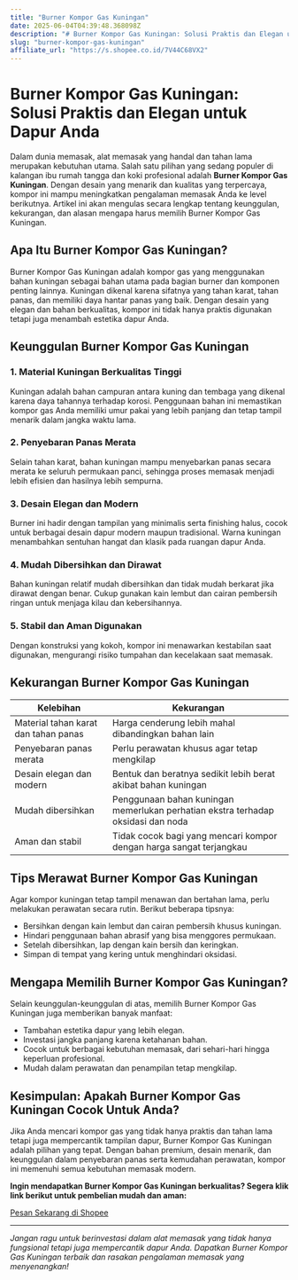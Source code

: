 ```yaml
---
title: "Burner Kompor Gas Kuningan"
date: 2025-06-04T04:39:48.368098Z
description: "# Burner Kompor Gas Kuningan: Solusi Praktis dan Elegan untuk Dapur Anda..."
slug: "burner-kompor-gas-kuningan"
affiliate_url: "https://s.shopee.co.id/7V44C68VX2"
---
```

# Burner Kompor Gas Kuningan: Solusi Praktis dan Elegan untuk Dapur Anda

Dalam dunia memasak, alat memasak yang handal dan tahan lama merupakan kebutuhan utama. Salah satu pilihan yang sedang populer di kalangan ibu rumah tangga dan koki profesional adalah **Burner Kompor Gas Kuningan**. Dengan desain yang menarik dan kualitas yang terpercaya, kompor ini mampu meningkatkan pengalaman memasak Anda ke level berikutnya. Artikel ini akan mengulas secara lengkap tentang keunggulan, kekurangan, dan alasan mengapa harus memilih Burner Kompor Gas Kuningan.

## Apa Itu Burner Kompor Gas Kuningan?

Burner Kompor Gas Kuningan adalah kompor gas yang menggunakan bahan kuningan sebagai bahan utama pada bagian burner dan komponen penting lainnya. Kuningan dikenal karena sifatnya yang tahan karat, tahan panas, dan memiliki daya hantar panas yang baik. Dengan desain yang elegan dan bahan berkualitas, kompor ini tidak hanya praktis digunakan tetapi juga menambah estetika dapur Anda.

## Keunggulan Burner Kompor Gas Kuningan

### 1. Material Kuningan Berkualitas Tinggi
Kuningan adalah bahan campuran antara kuning dan tembaga yang dikenal karena daya tahannya terhadap korosi. Penggunaan bahan ini memastikan kompor gas Anda memiliki umur pakai yang lebih panjang dan tetap tampil menarik dalam jangka waktu lama.

### 2. Penyebaran Panas Merata
Selain tahan karat, bahan kuningan mampu menyebarkan panas secara merata ke seluruh permukaan panci, sehingga proses memasak menjadi lebih efisien dan hasilnya lebih sempurna.

### 3. Desain Elegan dan Modern
Burner ini hadir dengan tampilan yang minimalis serta finishing halus, cocok untuk berbagai desain dapur modern maupun tradisional. Warna kuningan menambahkan sentuhan hangat dan klasik pada ruangan dapur Anda.

### 4. Mudah Dibersihkan dan Dirawat
Bahan kuningan relatif mudah dibersihkan dan tidak mudah berkarat jika dirawat dengan benar. Cukup gunakan kain lembut dan cairan pembersih ringan untuk menjaga kilau dan kebersihannya.

### 5. Stabil dan Aman Digunakan
Dengan konstruksi yang kokoh, kompor ini menawarkan kestabilan saat digunakan, mengurangi risiko tumpahan dan kecelakaan saat memasak.

## Kekurangan Burner Kompor Gas Kuningan

| Kelebihan | Kekurangan |
|-----------|--------------|
| Material tahan karat dan tahan panas | Harga cenderung lebih mahal dibandingkan bahan lain |
| Penyebaran panas merata | Perlu perawatan khusus agar tetap mengkilap |
| Desain elegan dan modern | Bentuk dan beratnya sedikit lebih berat akibat bahan kuningan |
| Mudah dibersihkan | Penggunaan bahan kuningan memerlukan perhatian ekstra terhadap oksidasi dan noda |
| Aman dan stabil | Tidak cocok bagi yang mencari kompor dengan harga sangat terjangkau |

## Tips Merawat Burner Kompor Gas Kuningan

Agar kompor kuningan tetap tampil menawan dan bertahan lama, perlu melakukan perawatan secara rutin. Berikut beberapa tipsnya:
- Bersihkan dengan kain lembut dan cairan pembersih khusus kuningan.
- Hindari penggunaan bahan abrasif yang bisa menggores permukaan.
- Setelah dibersihkan, lap dengan kain bersih dan keringkan.
- Simpan di tempat yang kering untuk menghindari oksidasi.

## Mengapa Memilih Burner Kompor Gas Kuningan?

Selain keunggulan-keunggulan di atas, memilih Burner Kompor Gas Kuningan juga memberikan banyak manfaat:
- Tambahan estetika dapur yang lebih elegan.
- Investasi jangka panjang karena ketahanan bahan.
- Cocok untuk berbagai kebutuhan memasak, dari sehari-hari hingga keperluan profesional.
- Mudah dalam perawatan dan penampilan tetap mengkilap.

## Kesimpulan: Apakah Burner Kompor Gas Kuningan Cocok Untuk Anda?

Jika Anda mencari kompor gas yang tidak hanya praktis dan tahan lama tetapi juga mempercantik tampilan dapur, Burner Kompor Gas Kuningan adalah pilihan yang tepat. Dengan bahan premium, desain menarik, dan keunggulan dalam penyebaran panas serta kemudahan perawatan, kompor ini memenuhi semua kebutuhan memasak modern.

**Ingin mendapatkan Burner Kompor Gas Kuningan berkualitas? Segera klik link berikut untuk pembelian mudah dan aman:**

[Pesan Sekarang di Shopee](https://s.shopee.co.id/7V44C68VX2)

---

*Jangan ragu untuk berinvestasi dalam alat memasak yang tidak hanya fungsional tetapi juga mempercantik dapur Anda. Dapatkan Burner Kompor Gas Kuningan terbaik dan rasakan pengalaman memasak yang menyenangkan!*